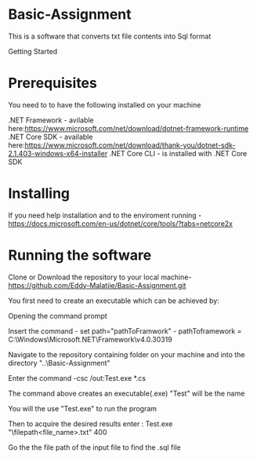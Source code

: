 # Basic-Assignment

This is a software that converts txt file contents into Sql format

Getting Started

# Prerequisites
You need to to have the following installed on your machine

.NET Framework - avilable here:https://www.microsoft.com/net/download/dotnet-framework-runtime
.NET Core SDK - available here:https://www.microsoft.com/net/download/thank-you/dotnet-sdk-2.1.403-windows-x64-installer
.NET Core CLI - is installed with .NET Core SDK

# Installing
If you need help installation and to the enviroment running - https://docs.microsoft.com/en-us/dotnet/core/tools/?tabs=netcore2x

# Running the software

Clone or Download the repository to your local machine-https://github.com/Eddy-Malatjie/Basic-Assignment.git

You first need to create an executable which can be achieved by:

Opening the command prompt

Insert the command - set path="pathToFramwork" - pathToframework = C:\Windows\Microsoft.NET\Framework\v4.0.30319

Navigate to the repository containing folder on your machine and into the directory "..\Basic-Assignment"

Enter the command -csc /out:Test.exe *.cs 

The command above creates an executable(.exe) "Test" will be the name

You will the use "Test.exe" to run the program

Then to acquire the desired results enter : Test.exe "\filepath\<file_name>.txt" 400

Go the the file path of the input file to find the .sql file
